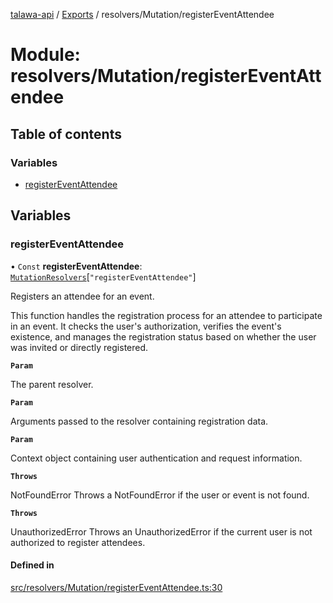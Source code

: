 [talawa-api](../README.md) / [Exports](../modules.md) / resolvers/Mutation/registerEventAttendee

# Module: resolvers/Mutation/registerEventAttendee

## Table of contents

### Variables

- [registerEventAttendee](resolvers_Mutation_registerEventAttendee.md#registereventattendee)

## Variables

### registerEventAttendee

• `Const` **registerEventAttendee**: [`MutationResolvers`](types_generatedGraphQLTypes.md#mutationresolvers)[``"registerEventAttendee"``]

Registers an attendee for an event.

This function handles the registration process for an attendee to participate in an event.
It checks the user's authorization, verifies the event's existence, and manages the registration status
based on whether the user was invited or directly registered.

**`Param`**

The parent resolver.

**`Param`**

Arguments passed to the resolver containing registration data.

**`Param`**

Context object containing user authentication and request information.

**`Throws`**

NotFoundError Throws a NotFoundError if the user or event is not found.

**`Throws`**

UnauthorizedError Throws an UnauthorizedError if the current user is not authorized to register attendees.

#### Defined in

[src/resolvers/Mutation/registerEventAttendee.ts:30](https://github.com/adi790uu/talawa-api/blob/5146430/src/resolvers/Mutation/registerEventAttendee.ts#L30)
